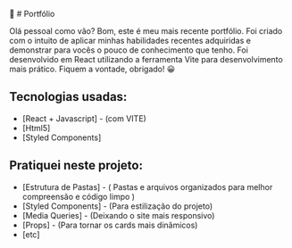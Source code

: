 :briefcase: # Portfólio 

Olá pessoal como vão? Bom, este é meu mais recente portfólio. Foi criado com o intuito de aplicar minhas habilidades recentes adquiridas e demonstrar para vocês o pouco de conhecimento que tenho. 
Foi desenvolvido em React utilizando a ferramenta Vite para desenvolvimento mais prático. Fiquem a vontade, obrigado! :grinning:

## Tecnologias usadas:

- [React + Javascript] - (com VITE)
- [Html5]
- [Styled Components]

## Pratiquei neste projeto:

- [Estrutura de Pastas] - ( Pastas e arquivos organizados para melhor compreensão e código limpo )
- [Styled Components] - (Para estilização do projeto)
- [Media Queries] - (Deixando o site mais responsivo)
- [Props] - (Para tornar os cards mais dinâmicos)
- [etc]
